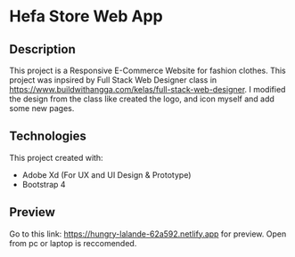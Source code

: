# Hefa Store Web App

## Description
This project is a Responsive E-Commerce Website for fashion clothes. This project was inpsired by Full Stack Web Designer class in https://www.buildwithangga.com/kelas/full-stack-web-designer.
I modified the design from the class like created the logo, and icon myself and add some new pages.

## Technologies
This project created with:
* Adobe Xd (For UX and UI Design & Prototype)
* Bootstrap 4

## Preview
Go to this link: https://hungry-lalande-62a592.netlify.app for preview.
Open from pc or laptop is reccomended.
